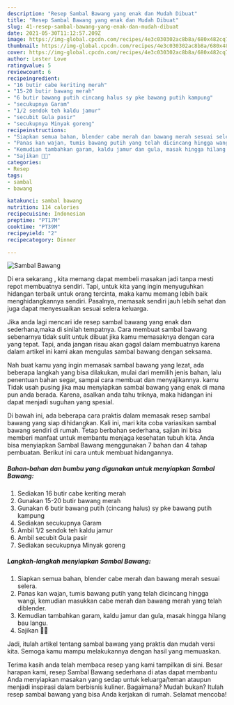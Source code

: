 ```yaml
---
description: "Resep Sambal Bawang yang enak dan Mudah Dibuat"
title: "Resep Sambal Bawang yang enak dan Mudah Dibuat"
slug: 41-resep-sambal-bawang-yang-enak-dan-mudah-dibuat
date: 2021-05-30T11:12:57.209Z
image: https://img-global.cpcdn.com/recipes/4e3c030302ac8b8a/680x482cq70/sambal-bawang-foto-resep-utama.jpg
thumbnail: https://img-global.cpcdn.com/recipes/4e3c030302ac8b8a/680x482cq70/sambal-bawang-foto-resep-utama.jpg
cover: https://img-global.cpcdn.com/recipes/4e3c030302ac8b8a/680x482cq70/sambal-bawang-foto-resep-utama.jpg
author: Lester Love
ratingvalue: 5
reviewcount: 6
recipeingredient:
- "16 butir cabe keriting merah"
- "15-20 butir bawang merah"
- "6 butir bawang putih cincang halus sy pke bawang putih kampung"
- "secukupnya Garam"
- "1/2 sendok teh kaldu jamur"
- "secubit Gula pasir"
- "secukupnya Minyak goreng"
recipeinstructions:
- "Siapkan semua bahan, blender cabe merah dan bawang merah sesuai selera."
- "Panas kan wajan, tumis bawang putih yang telah dicincang hingga wangi, kemudian masukkan cabe merah dan bawang merah yang telah diblender."
- "Kemudian tambahkan garam, kaldu jamur dan gula, masak hingga hilang bau langu."
- "Sajikan 👩‍🍳"
categories:
- Resep
tags:
- sambal
- bawang

katakunci: sambal bawang 
nutrition: 114 calories
recipecuisine: Indonesian
preptime: "PT17M"
cooktime: "PT39M"
recipeyield: "2"
recipecategory: Dinner

---
```



![Sambal Bawang](https://img-global.cpcdn.com/recipes/4e3c030302ac8b8a/680x482cq70/sambal-bawang-foto-resep-utama.jpg)

Di era  sekarang , kita memang dapat membeli masakan jadi tanpa mesti repot membuatnya sendiri. Tapi, untuk kita yang ingin menyuguhkan hidangan terbaik untuk orang tercinta, maka kamu memang lebih baik menghidangkannya sendiri. Pasalnya, memasak sendiri jauh lebih sehat dan juga dapat menyesuaikan sesuai selera keluarga.

Jika anda lagi mencari ide resep sambal bawang yang enak dan sederhana,maka di sinilah tempatnya. Cara membuat sambal bawang  sebenarnya tidak sulit untuk dibuat jika kamu memasaknya dengan cara yang tepat. Tapi, anda jangan risau akan gagal dalam membuatnya 
karena dalam artikel ini kami akan mengulas sambal bawang dengan seksama.  



Nah buat kamu yang ingin memasak sambal bawang yang lezat, ada beberapa langkah yang bisa dilakukan, mulai dari memilih jenis bahan, lalu penentuan bahan segar, sampai cara membuat dan menyajikannya. kamu Tidak usah pusing jika mau menyiapkan sambal bawang yang enak di mana pun anda berada. Karena, asalkan anda  tahu triknya, maka hidangan ini dapat menjadi suguhan yang spesial.

Di bawah ini, ada beberapa cara praktis  dalam memasak resep sambal bawang yang siap dihidangkan. Kali ini, mari kita coba variasikan sambal bawang sendiri di rumah. Tetap berbahan sederhana, sajian ini bisa memberi manfaat untuk membantu menjaga kesehatan tubuh kita. Anda bisa menyiapkan Sambal Bawang menggunakan 7 bahan dan 4 tahap pembuatan. Berikut ini cara untuk membuat hidangannya.

<!--inarticleads1-->

##### Bahan-bahan dan bumbu yang digunakan untuk menyiapkan Sambal Bawang:

1. Sediakan 16 butir cabe keriting merah
1. Gunakan 15-20 butir bawang merah
1. Gunakan 6 butir bawang putih (cincang halus) sy pke bawang putih kampung
1. Sediakan secukupnya Garam
1. Ambil 1/2 sendok teh kaldu jamur
1. Ambil secubit Gula pasir
1. Sediakan secukupnya Minyak goreng




<!--inarticleads2-->

##### Langkah-langkah menyiapkan Sambal Bawang:

1. Siapkan semua bahan, blender cabe merah dan bawang merah sesuai selera.
1. Panas kan wajan, tumis bawang putih yang telah dicincang hingga wangi, kemudian masukkan cabe merah dan bawang merah yang telah diblender.
1. Kemudian tambahkan garam, kaldu jamur dan gula, masak hingga hilang bau langu.
1. Sajikan 👩‍🍳




Jadi, itulah artikel tentang  sambal bawang  yang praktis dan mudah versi kita. Semoga kamu mampu melakukannya dengan hasil yang memuaskan. 

Terima kasih anda telah membaca resep yang kami tampilkan di sini. Besar harapan kami, resep  Sambal Bawang sederhana di atas dapat membantu Anda menyiapkan masakan yang sedap untuk keluarga/teman ataupun menjadi inspirasi dalam berbisnis kuliner. Bagaimana? Mudah bukan? Itulah resep sambal bawang yang bisa Anda kerjakan di rumah. Selamat mencoba!

